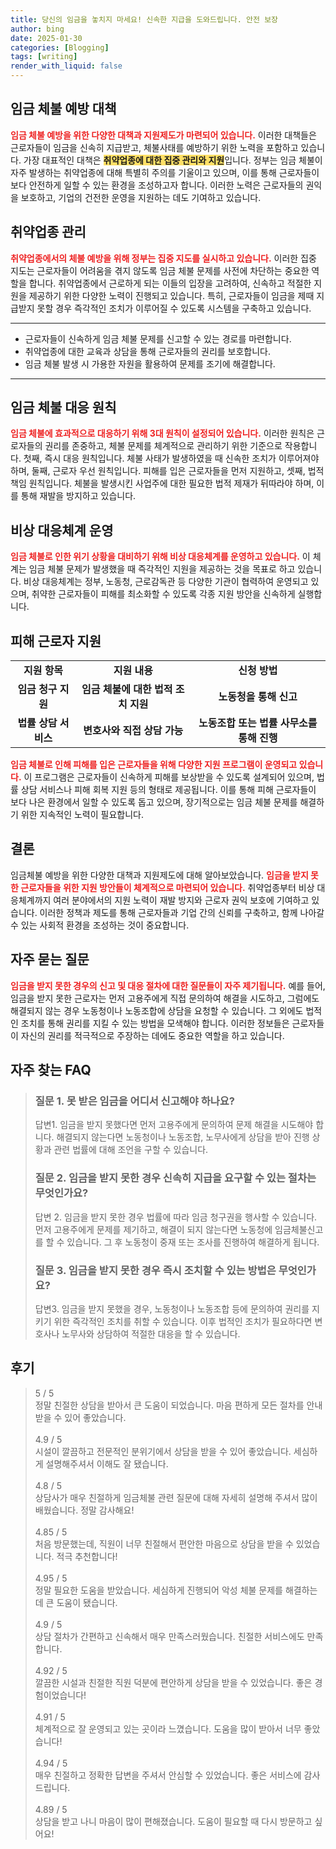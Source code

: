 ```yaml
---
title: 당신의 임금을 놓치지 마세요! 신속한 지급을 도와드립니다. 안전 보장
author: bing
date: 2025-01-30
categories: [Blogging]
tags: [writing]
render_with_liquid: false
---
```



<h2 id='임금 체불 예방 대책'>임금 체불 예방 대책</h2>

<p><b><span style="color: #ee2323;">임금 체불 예방을 위한 다양한 대책과 지원제도가 마련되어 있습니다.</span></b> 이러한 대책들은 근로자들이 임금을 신속히 지급받고, 체불사태를 예방하기 위한 노력을 포함하고 있습니다. 가장 대표적인 대책은 <b><span style="background-color: #ffe066;">취약업종에 대한 집중 관리와 지원</span></b>입니다. 정부는 임금 체불이 자주 발생하는 취약업종에 대해 특별히 주의를 기울이고 있으며, 이를 통해 근로자들이 보다 안전하게 일할 수 있는 환경을 조성하고자 합니다. 이러한 노력은 근로자들의 권익을 보호하고, 기업의 건전한 운영을 지원하는 데도 기여하고 있습니다.</p>

<h2 id='취약업종 관리'>취약업종 관리</h2>

<p><b><span style="color: #ee2323;">취약업종에서의 체불 예방을 위해 정부는 집중 지도를 실시하고 있습니다.</span></b> 이러한 집중 지도는 근로자들이 어려움을 겪지 않도록 임금 체불 문제를 사전에 차단하는 중요한 역할을 합니다. 취약업종에서 근로하게 되는 이들의 입장을 고려하여, 신속하고 적절한 지원을 제공하기 위한 다양한 노력이 진행되고 있습니다. 특히, 근로자들이 임금을 제때 지급받지 못할 경우 즉각적인 조치가 이루어질 수 있도록 시스템을 구축하고 있습니다.</p>

<hr />

<ul>
    <li>근로자들이 신속하게 임금 체불 문제를 신고할 수 있는 경로를 마련합니다.</li>
    <li>취약업종에 대한 교육과 상담을 통해 근로자들의 권리를 보호합니다.</li>
    <li>임금 체불 발생 시 가용한 자원을 활용하여 문제를 조기에 해결합니다.</li>
</ul>

<hr />

<h2 id='임금 체불 대응 원칙'>임금 체불 대응 원칙</h2>

<p><b><span style="color: #ee2323;">임금 체불에 효과적으로 대응하기 위해 3대 원칙이 설정되어 있습니다.</span></b> 이러한 원칙은 근로자들의 권리를 존중하고, 체불 문제를 체계적으로 관리하기 위한 기준으로 작용합니다. 첫째, 즉시 대응 원칙입니다. 체불 사태가 발생하였을 때 신속한 조치가 이루어져야 하며, 둘째, 근로자 우선 원칙입니다. 피해를 입은 근로자들을 먼저 지원하고, 셋째, 법적 책임 원칙입니다. 체불을 발생시킨 사업주에 대한 필요한 법적 제재가 뒤따라야 하며, 이를 통해 재발을 방지하고 있습니다.</p>

<h2 id='비상 대응체계 운영'>비상 대응체계 운영</h2>

<p><b><span style="color: #ee2323;">임금 체불로 인한 위기 상황을 대비하기 위해 비상 대응체계를 운영하고 있습니다.</span></b> 이 체계는 임금 체불 문제가 발생했을 때 즉각적인 지원을 제공하는 것을 목표로 하고 있습니다. 비상 대응체계는 정부, 노동청, 근로감독관 등 다양한 기관이 협력하여 운영되고 있으며, 취약한 근로자들이 피해를 최소화할 수 있도록 각종 지원 방안을 신속하게 실행합니다.</p>

<h2 id='피해 근로자 지원'>피해 근로자 지원</h2>

<table>
    <tr>
        <td style="text-align: center; height: 17px;"><b>지원 항목</b></td>
        <td style="text-align: center; height: 17px;"><b>지원 내용</b></td>
        <td style="text-align: center; height: 17px;"><b>신청 방법</b></td>
    </tr>
    <tr>
        <td style="text-align: center; height: 17px;"><b>임금 청구 지원</b></td>
        <td style="text-align: center; height: 17px;"><b>임금 체불에 대한 법적 조치 지원</b></td>
        <td style="text-align: center; height: 17px;"><b>노동청을 통해 신고</b></td>
    </tr>
    <tr>
        <td style="text-align: center; height: 17px;"><b>법률 상담 서비스</b></td>
        <td style="text-align: center; height: 17px;"><b>변호사와 직접 상담 가능</b></td>
        <td style="text-align: center; height: 17px;"><b>노동조합 또는 법률 사무소를 통해 진행</b></td>
    </tr>
</table>

<p><b><span style="color: #ee2323;">임금 체불로 인해 피해를 입은 근로자들을 위해 다양한 지원 프로그램이 운영되고 있습니다.</span></b> 이 프로그램은 근로자들이 신속하게 피해를 보상받을 수 있도록 설계되어 있으며, 법률 상담 서비스나 피해 회복 지원 등의 형태로 제공됩니다. 이를 통해 피해 근로자들이 보다 나은 환경에서 일할 수 있도록 돕고 있으며, 장기적으로는 임금 체불 문제를 해결하기 위한 지속적인 노력이 필요합니다.</p>

<h2 id='결론'>결론</h2>

<p>임금체불 예방을 위한 다양한 대책과 지원제도에 대해 알아보았습니다. <b><span style="color: #ee2323;">임금을 받지 못한 근로자들을 위한 지원 방안들이 체계적으로 마련되어 있습니다.</span></b> 취약업종부터 비상 대응체계까지 여러 분야에서의 지원 노력이 재발 방지와 근로자 권익 보호에 기여하고 있습니다. 이러한 정책과 제도를 통해 근로자들과 기업 간의 신뢰를 구축하고, 함께 나아갈 수 있는 사회적 환경을 조성하는 것이 중요합니다.</p>

<h2 id='자주 묻는 질문'>자주 묻는 질문</h2>

<p><b><span style="color: #ee2323;">임금을 받지 못한 경우의 신고 및 대응 절차에 대한 질문들이 자주 제기됩니다.</span></b> 예를 들어, 임금을 받지 못한 근로자는 먼저 고용주에게 직접 문의하여 해결을 시도하고, 그럼에도 해결되지 않는 경우 노동청이나 노동조합에 상담을 요청할 수 있습니다. 그 외에도 법적인 조치를 통해 권리를 지킬 수 있는 방법을 모색해야 합니다. 이러한 정보들은 근로자들이 자신의 권리를 적극적으로 주장하는 데에도 중요한 역할을 하고 있습니다.</p>


<h2 id='자주_찾는_FAQ'>자주 찾는 FAQ</h2>
<div itemscope="" itemtype="https://schema.org/FAQPage"> 
<blockquote> 
<div itemscope="" itemprop="mainEntity" itemtype="https://schema.org/Question"> 
<h3 itemprop="name">질문 1. 못 받은 임금을 어디서 신고해야 하나요?</h3> 
<div itemscope="" itemprop="acceptedAnswer" itemtype="https://schema.org/Answer"> 
<span itemprop="text"> 
<p>답변1. 임금을 받지 못했다면 먼저 고용주에게 문의하여 문제 해결을 시도해야 합니다. 해결되지 않는다면 노동청이나 노동조합, 노무사에게 상담을 받아 진행 상황과 관련 법률에 대해 조언을 구할 수 있습니다.</p> 
</span> 
</div> 
</div> 

<div itemscope="" itemprop="mainEntity" itemtype="https://schema.org/Question"> 
<h3 itemprop="name">질문 2. 임금을 받지 못한 경우 신속히 지급을 요구할 수 있는 절차는 무엇인가요?</h3> 
<div itemscope="" itemprop="acceptedAnswer" itemtype="https://schema.org/Answer"> 
<span itemprop="text"> 
<p>답변 2. 임금을 받지 못한 경우 법률에 따라 임금 청구권을 행사할 수 있습니다. 먼저 고용주에게 문제를 제기하고, 해결이 되지 않는다면 노동청에 임금체불신고를 할 수 있습니다. 그 후 노동청이 중재 또는 조사를 진행하여 해결하게 됩니다.</p> 
</span> 
</div> 
</div> 

<div itemscope="" itemprop="mainEntity" itemtype="https://schema.org/Question"> 
<h3 itemprop="name">질문 3. 임금을 받지 못한 경우 즉시 조치할 수 있는 방법은 무엇인가요?</h3> 
<div itemscope="" itemprop="acceptedAnswer" itemtype="https://schema.org/Answer"> 
<span itemprop="text"> 
<p>답변3. 임금을 받지 못했을 경우, 노동청이나 노동조합 등에 문의하여 권리를 지키기 위한 즉각적인 조치를 취할 수 있습니다. 이후 법적인 조치가 필요하다면 변호사나 노무사와 상담하여 적절한 대응을 할 수 있습니다.</p> 
</span> 
</div> 
</div> 
</blockquote> 
</div>
<h2 id='후기'>후기</h2>
<div itemscope itemtype="https://schema.org/Product">
  <blockquote>
  <div itemprop="review" itemscope itemtype="https://schema.org/Review">
      <div itemprop="reviewRating" itemscope itemtype="https://schema.org/Rating"> <span itemprop="ratingValue">5</span> / <span itemprop="bestRating">5</span> </div>
      <span itemprop="reviewBody">정말 친절한 상담을 받아서 큰 도움이 되었습니다. 마음 편하게 모든 절차를 안내받을 수 있어 좋았습니다.</span>
  </div>
  <br>
  <div itemprop="review" itemscope itemtype="https://schema.org/Review">
      <div itemprop="reviewRating" itemscope itemtype="https://schema.org/Rating"> <span itemprop="ratingValue">4.9</span> / <span itemprop="bestRating">5</span> </div>
      <span itemprop="reviewBody">시설이 깔끔하고 전문적인 분위기에서 상담을 받을 수 있어 좋았습니다. 세심하게 설명해주셔서 이해도 잘 됐습니다.</span>
  </div>
  <br>
  <div itemprop="review" itemscope itemtype="https://schema.org/Review">
      <div itemprop="reviewRating" itemscope itemtype="https://schema.org/Rating"> <span itemprop="ratingValue">4.8</span> / <span itemprop="bestRating">5</span> </div>
      <span itemprop="reviewBody">상담사가 매우 친절하게 임금체불 관련 질문에 대해 자세히 설명해 주셔서 많이 배웠습니다. 정말 감사해요!</span>
  </div>
  <br>
  <div itemprop="review" itemscope itemtype="https://schema.org/Review">
      <div itemprop="reviewRating" itemscope itemtype="https://schema.org/Rating"> <span itemprop="ratingValue">4.85</span> / <span itemprop="bestRating">5</span> </div>
      <span itemprop="reviewBody">처음 방문했는데, 직원이 너무 친절해서 편안한 마음으로 상담을 받을 수 있었습니다. 적극 추천합니다!</span>
  </div>
  <br>
  <div itemprop="review" itemscope itemtype="https://schema.org/Review">
      <div itemprop="reviewRating" itemscope itemtype="https://schema.org/Rating"> <span itemprop="ratingValue">4.95</span> / <span itemprop="bestRating">5</span> </div>
      <span itemprop="reviewBody">정말 필요한 도움을 받았습니다. 세심하게 진행되어 악성 체불 문제를 해결하는 데 큰 도움이 됐습니다.</span>
  </div>
  <br>
  <div itemprop="review" itemscope itemtype="https://schema.org/Review">
      <div itemprop="reviewRating" itemscope itemtype="https://schema.org/Rating"> <span itemprop="ratingValue">4.9</span> / <span itemprop="bestRating">5</span> </div>
      <span itemprop="reviewBody">상담 절차가 간편하고 신속해서 매우 만족스러웠습니다. 친절한 서비스에도 만족합니다.</span>
  </div>
  <br>
  <div itemprop="review" itemscope itemtype="https://schema.org/Review">
      <div itemprop="reviewRating" itemscope itemtype="https://schema.org/Rating"> <span itemprop="ratingValue">4.92</span> / <span itemprop="bestRating">5</span> </div>
      <span itemprop="reviewBody">깔끔한 시설과 친절한 직원 덕분에 편안하게 상담을 받을 수 있었습니다. 좋은 경험이었습니다!</span>
  </div>
  <br>
  <div itemprop="review" itemscope itemtype="https://schema.org/Review">
      <div itemprop="reviewRating" itemscope itemtype="https://schema.org/Rating"> <span itemprop="ratingValue">4.91</span> / <span itemprop="bestRating">5</span> </div>
      <span itemprop="reviewBody">체계적으로 잘 운영되고 있는 곳이라 느꼈습니다. 도움을 많이 받아서 너무 좋았습니다!</span>
  </div>
  <br>
  <div itemprop="review" itemscope itemtype="https://schema.org/Review">
      <div itemprop="reviewRating" itemscope itemtype="https://schema.org/Rating"> <span itemprop="ratingValue">4.94</span> / <span itemprop="bestRating">5</span> </div>
      <span itemprop="reviewBody">매우 친절하고 정확한 답변을 주셔서 안심할 수 있었습니다. 좋은 서비스에 감사드립니다.</span>
  </div>
  <br>
  <div itemprop="review" itemscope itemtype="https://schema.org/Review">
      <div itemprop="reviewRating" itemscope itemtype="https://schema.org/Rating"> <span itemprop="ratingValue">4.89</span> / <span itemprop="bestRating">5</span> </div>
      <span itemprop="reviewBody">상담을 받고 나니 마음이 많이 편해졌습니다. 도움이 필요할 때 다시 방문하고 싶어요!</span>
  </div>
  </blockquote>
</div>
